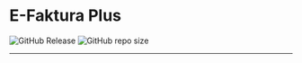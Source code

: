 # E-Faktura Plus

![GitHub Release](https://img.shields.io/github/v/release/Nikola-Mircic/efakturaplus) ![GitHub repo size](https://img.shields.io/github/repo-size/Nikola-Mircic/efakturaplus)

<hr>


